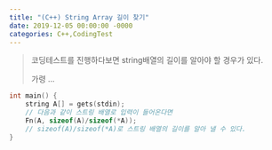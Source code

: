 ```yaml
---
title: "(C++) String Array 길이 찾기"
date: 2019-12-05 00:00:00 -0000
categories: C++,CodingTest
---
```


> 코딩테스트를 진행하다보면 string배열의 길이를 알아야 할 경우가 있다.
>
> 가령 ...

```cpp
int main() {
    string A[] = gets(stdin);
    // 다음과 같이 스트링 배열로 입력이 들어온다면
    Fn(A, sizeof(A)/sizeof(*A));
    // sizeof(A)/sizeof(*A)로 스트링 배열의 길이를 알아 낼 수 있다.
}
```